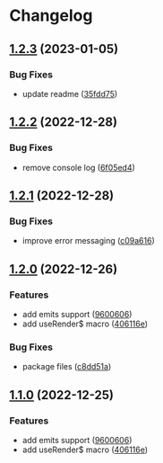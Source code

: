 # Changelog

## [1.2.3](https://github.com/madeofsun/vue-tsx-macros/compare/v1.2.2...v1.2.3) (2023-01-05)


### Bug Fixes

* update readme ([35fdd75](https://github.com/madeofsun/vue-tsx-macros/commit/35fdd75cada1f736a234e5a3f1b363c3e462c883))

## [1.2.2](https://github.com/madeofsun/vue-tsx-macros/compare/v1.2.1...v1.2.2) (2022-12-28)


### Bug Fixes

* remove console log ([6f05ed4](https://github.com/madeofsun/vue-tsx-macros/commit/6f05ed49c1f70d11af20bd59064a904faea55cda))

## [1.2.1](https://github.com/madeofsun/vue-tsx-macros/compare/v1.2.0...v1.2.1) (2022-12-28)


### Bug Fixes

* improve error messaging ([c09a616](https://github.com/madeofsun/vue-tsx-macros/commit/c09a616b76897400b311aec9239e4ca97c6fffb3))

## [1.2.0](https://github.com/madeofsun/vue-tsx-macros/compare/v1.1.0...v1.2.0) (2022-12-26)


### Features

* add emits support ([9600606](https://github.com/madeofsun/vue-tsx-macros/commit/9600606310263ab80bf972ec008283d9791a235f))
* add useRender$ macro ([406116e](https://github.com/madeofsun/vue-tsx-macros/commit/406116ef661545b682b5f2aa46da43c60c2891bf))


### Bug Fixes

* package files ([c8dd51a](https://github.com/madeofsun/vue-tsx-macros/commit/c8dd51a32c79853696c5cf990c3c9bb271f0923e))

## [1.1.0](https://github.com/madeofsun/vue-tsx-macros/compare/v1.0.4...v1.1.0) (2022-12-25)


### Features

* add emits support ([9600606](https://github.com/madeofsun/vue-tsx-macros/commit/9600606310263ab80bf972ec008283d9791a235f))
* add useRender$ macro ([406116e](https://github.com/madeofsun/vue-tsx-macros/commit/406116ef661545b682b5f2aa46da43c60c2891bf))
